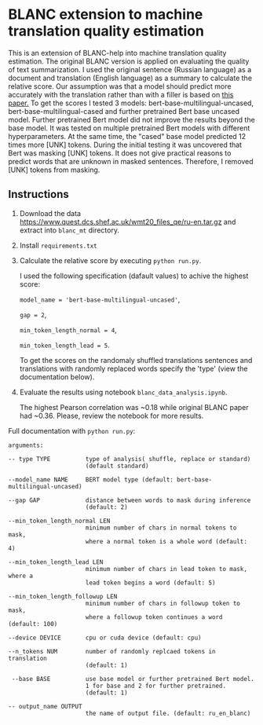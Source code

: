 # BLANC extension to machine translation quality estimation

This is an extension of BLANC-help into machine translation quality estimation. The original BLANC version is applied on evaluating the quality of text summarization. I used the original sentence  (Russian language) as a document and translation (English language) as a summary to calculate the relative score. Our assumption was that a model should predict more accurately with the translation rather than with a filler is based on [this paper.](https://arxiv.org/pdf/1906.01502.pdf) To get the scores I tested 3 models: bert-base-multilingual-uncased, bert-base-multilingual-cased and further pretrained Bert base uncased model. Further pretrained Bert model did not improve the results beyond the base model. It was tested on multiple pretrained Bert models with different hyperparameters. At the same time, the "cased" base model predicted 12 times more [UNK] tokens. During the initial testing it was uncovered that Bert was masking [UNK] tokens. It does not give practical reasons to predict words that are unknown in masked sentences. Therefore, I removed [UNK] tokens from masking.    

## Instructions

1. Download the data https://www.quest.dcs.shef.ac.uk/wmt20_files_qe/ru-en.tar.gz and extract into `blanc_mt` directory.

2. Install `requirements.txt`

3. Calculate the relative score by executing `python run.py`.
   
   I used the following specification (dafault values) to achive the highest score:
   
   `model_name = 'bert-base-multilingual-uncased'`,
   
   `gap = 2`,
   
   `min_token_length_normal = 4`, 
   
   `min_token_length_lead = 5`. 
   
   To get the scores on the randomaly shuffled translations sentences and translations with randomly replaced words specify the 'type' (view the documentation below). 

4. Evaluate the results using notebook `blanc_data_analysis.ipynb`.
   
   The highest Pearson correlation was ~0.18 while original BLANC paper had ~0.36. Please, review the notebook for more results.  
   
   
Full documentation with `python run.py`: 

    arguments:

    -- type TYPE          type of analysis( shuffle, replace or standard)
                          (default standard)
                        
    --model_name NAME     BERT model type (default: bert-base-multilingual-uncased)

    --gap GAP             distance between words to mask during inference
                          (default: 2)
                        
    --min_token_length_normal LEN
                          minimum number of chars in normal tokens to mask,
                          where a normal token is a whole word (default: 4)
                        
    --min_token_length_lead LEN
                          minimum number of chars in lead token to mask, where a
                          lead token begins a word (default: 5)
                        
    --min_token_length_followup LEN
                          minimum number of chars in followup token to mask,
                          where a followup token continues a word (default: 100)
                        
    --device DEVICE       cpu or cuda device (default: cpu)
  
    --n_tokens NUM        number of randomly replcaed tokens in translation
                          (default: 1)
                        
     --base BASE          use base model or further pretrained Bert model.
                          1 for base and 2 for further pretrained.
                          (default: 1)
                        
    -- output_name OUTPUT
                          the name of output file. (default: ru_en_blanc) 

  

 


